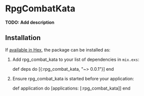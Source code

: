 # RpgCombatKata

**TODO: Add description**

## Installation

If [available in Hex](https://hex.pm/docs/publish), the package can be installed as:

  1. Add rpg_combat_kata to your list of dependencies in `mix.exs`:

        def deps do
          [{:rpg_combat_kata, "~> 0.0.1"}]
        end

  2. Ensure rpg_combat_kata is started before your application:

        def application do
          [applications: [:rpg_combat_kata]]
        end

